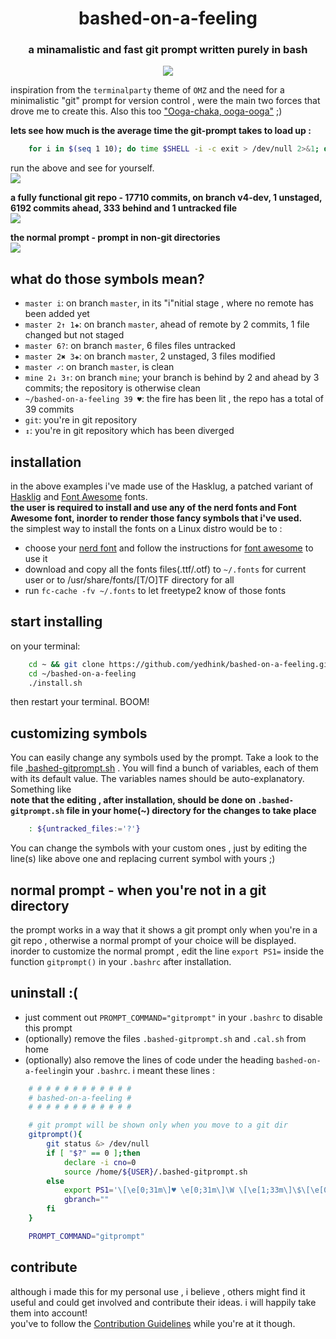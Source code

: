 <h1 align="center">bashed-on-a-feeling</h1>  
    
<h3 align="center">a minamalistic and fast git prompt written purely in bash</h3>  

<p align="center">
  <img src="https://github.com/yedhink/bashed-on-a-feeling/blob/master/previews/cleanfull.png">
</p>  

inspiration from the `terminalparty` theme of `OMZ` and the need for a minimalistic "git" prompt for version control , were the main two forces that drove me to create this. Also this too ["Ooga-chaka, ooga-ooga"](https://youtu.be/NrI-UBIB8Jki) ;)  

**lets see how much is the average time the git-prompt takes to load up :**    
```bash
	for i in $(seq 1 10); do time $SHELL -i -c exit > /dev/null 2>&1; done
```  
run the above and see for yourself.  
![](https://github.com/yedhink/bashed-on-a-feeling/blob/master/previews/terminalfast.gif)  

**a fully functional git repo - 17710 commits, on branch v4-dev, 1 unstaged, 6192 commits ahead, 333 behind and 1 untracked file**  
![](https://github.com/yedhink/bashed-on-a-feeling/blob/master/previews/busy.png)  

**the normal prompt - prompt in non-git directories**  
![](https://github.com/yedhink/bashed-on-a-feeling/blob/master/previews/normal.png)  

## what do those symbols mean?

* ``master i``: on branch ``master``, in its "i"nitial stage , where no remote has been added yet   
* ``master 2↑ 1✚``: on branch ``master``, ahead of remote by 2 commits, 1 file changed but not staged
* ``master 6?``: on branch ``master``, 6 files files untracked
* ``master 2✖ 3✚``: on branch ``master``, 2 unstaged, 3 files modified
* ``master ✓``: on branch ``master``, is clean
* ``mine 2↓ 3↑``: on branch ``mine``; your branch is behind by 2 and ahead by 3 commits; the repository is otherwise clean
* ``~/bashed-on-a-feeling 39 ♥``: the fire has been lit , the repo has a total of 39 commits 
* ``git``: you're in git repository 
* ``↕``: you're in git repository which has been diverged 

## installation
in the above examples i've made use of the Hasklug, a patched variant of [Hasklig](https://github.com/ryanoasis/nerd-fonts/tree/master/patched-fonts/Hasklig) and [Font Awesome](https://github.com/FortAwesome/Font-Awesome) fonts.  
**the user is required to install and use any of the nerd fonts and Font Awesome font, inorder to render those fancy symbols that i've used.**      
the simplest way to install the fonts on a Linux distro would be to :  
* choose your [nerd font](https://github.com/ryanoasis/nerd-fonts) and follow the instructions for [font awesome](https://github.com/FortAwesome/Font-Awesome) to use it  
* download and copy all the fonts files(.ttf/.otf) to `~/.fonts` for current user or to /usr/share/fonts/[T/O]TF directory for all
* run `fc-cache -fv ~/.fonts` to let freetype2 know of those fonts

## start installing

on  your terminal:  
```bash
	cd ~ && git clone https://github.com/yedhink/bashed-on-a-feeling.git
	cd ~/bashed-on-a-feeling
	./install.sh
```
then restart your terminal. BOOM!  

## customizing symbols

You can easily change any symbols used by the prompt. Take a look to the file [.bashed-gitprompt.sh]() . You will find a bunch of variables, each of them with its default value. The variables names should be auto-explanatory. Something like  
**note that the editing , after installation, should be done on `.bashed-gitprompt.sh` file in your home(~) directory for the changes to take place**  

```bash
	: ${untracked_files:='?'}
```  
You can change the symbols with your custom ones , just by editing the line(s) like above one and replacing current symbol with yours ;)

## normal prompt - when you're not in a git directory  
the prompt works in a way that it shows a git prompt only when you're in a git repo , otherwise a normal prompt of your choice will be displayed. inorder to customize the normal prompt , edit the line `export PS1=` inside the function `gitprompt()` in your `.bashrc` after installation.  

## uninstall :(  
* just comment out `PROMPT_COMMAND="gitprompt"` in your `.bashrc` to disable this prompt
* (optionally) remove the files `.bashed-gitprompt.sh` and `.cal.sh` from home
* (optionally) also remove the lines of code under the heading `bashed-on-a-feeling`in your `.bashrc`. i meant these lines :  
```bash
	# # # # # # # # # # # #
	# bashed-on-a-feeling #
	# # # # # # # # # # # #

	# git prompt will be shown only when you move to a git dir
	gitprompt(){
		git status &> /dev/null
		if [ "$?" == 0 ];then
			declare -i cno=0
			source /home/${USER}/.bashed-gitprompt.sh
		else
			export PS1='\[\e[0;31m\]♥ \e[0;31m\]\W \[\e[1;33m\]\$\[\e[0m\] '
			gbranch=""
		fi
	}

	PROMPT_COMMAND="gitprompt"
```
## contribute  
although i made this for my personal use , i believe , others might find it useful and could get involved and contribute their ideas. i will happily take them into account!  
you've to follow the [Contribution Guidelines]() while you're at it though.
